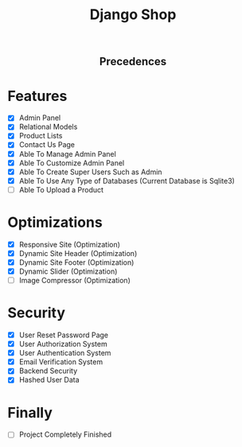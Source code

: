 <h1 align="center">Django Shop</h1>
<br>
<h2 align="center">Precedences</h2>

# Features

- [x] Admin Panel
- [x] Relational Models
- [x] Product Lists
- [x] Contact Us Page
- [x] Able To Manage Admin Panel
- [x] Able To Customize Admin Panel
- [x] Able To Create Super Users Such as Admin
- [x] Able To Use Any Type of Databases (Current Database is Sqlite3)
- [ ] Able To Upload a Product
# Optimizations

- [x] Responsive Site (Optimization)
- [x] Dynamic Site Header (Optimization)
- [x] Dynamic Site Footer (Optimization)
- [x] Dynamic Slider (Optimization)
- [ ] Image Compressor (Optimization)

# Security

- [x] User Reset Password Page
- [x] User Authorization System
- [x] User Authentication System   
- [x] Email Verification System 
- [x] Backend Security
- [x] Hashed User Data

# Finally

- [ ] Project Completely Finished